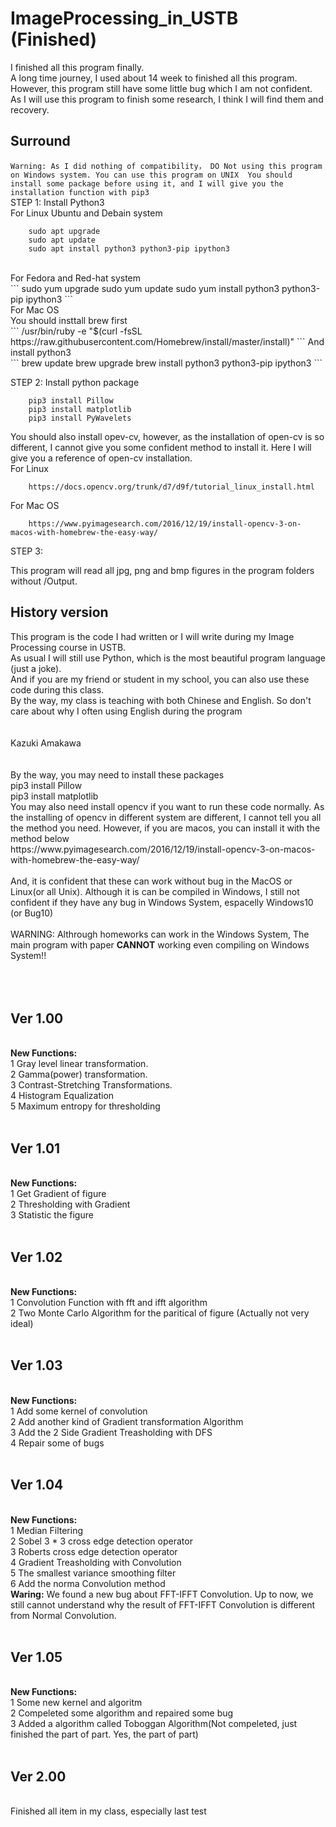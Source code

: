 # ImageProcessing_in_USTB (Finished)
I finished all this program finally.<br/>
A long time journey, I used about 14 week to finished all this program.<br/>
However, this program still have some little bug which I am not confident. As I will use this program to finish some research, I think I will find them and recovery.<br/>
## Surround
`Warning: As I did nothing of compatibility， DO Not using this program on Windows system. You can use this program on UNIX 
You should install some package before using it, and I will give you the installation function with pip3`<br/>
STEP 1: Install Python3<br/>
For Linux Ubuntu and Debain system<br/>
```
    sudo apt upgrade
    sudo apt update
    sudo apt install python3 python3-pip ipython3
```
<br/>
For Fedora and Red-hat system<br/>
```
    sudo yum upgrade
    sudo yum update
    sudo yum install python3 python3-pip ipython3
```
<br/>
For Mac OS<br/>
You should insttall brew first<br/>
```
    /usr/bin/ruby -e "$(curl -fsSL https://raw.githubusercontent.com/Homebrew/install/master/install)"
```
And install python3<br/>
```
    brew update
    brew upgrade
    brew install python3 python3-pip ipython3
```

STEP 2: Install python package<br/>
```
    pip3 install Pillow
    pip3 install matplotlib
    pip3 install PyWavelets
```
You should also install opev-cv, however, as the installation of open-cv is so different, I cannot give you some confident method to install it. Here I will give you a reference of open-cv installation.<br/>
For Linux<br/>
```
    https://docs.opencv.org/trunk/d7/d9f/tutorial_linux_install.html
```
For Mac OS<br/>
```
    https://www.pyimagesearch.com/2016/12/19/install-opencv-3-on-macos-with-homebrew-the-easy-way/
```

STEP 3:

This program will read all jpg, png and bmp figures in the program folders without /Output.



<h2>History version </h2>
This program is the code I had written or I will write during my Image Processing course in USTB.<br/>
As usual I will still use Python, which is the most beautiful program language (just a joke).<br/>
And if you are my friend or student in my school, you can also use these code during this class.<br/>
By the way, my class is teaching with both Chinese and English. So don't care about why I often using English during the program<br/>
<br/>
<br/>
Kazuki Amakawa<br/>
<br/>
<br/>
By the way, you may need to install these packages<br/>
pip3 install Pillow<br/>
pip3 install matplotlib<br/>
You may also need install opencv if you want to run these code normally. As the installing of opencv in different system are different, I cannot tell you all the method you need. However, if you are macos, you can install it with the method below<br/>
https://www.pyimagesearch.com/2016/12/19/install-opencv-3-on-macos-with-homebrew-the-easy-way/<br/>
<br/>
And, it is confident that these can work without bug in the MacOS or Linux(or all Unix). Although it is can be compiled in Windows, I still not confident if they have any bug in Windows System, espacelly Windows10 (or Bug10)
<br/>
<br/>
WARNING:
Althrough homeworks can work in the Windows System, The main program with paper <b>CANNOT</b> working even compiling on Windows System!!<br/>
<br/><br/>
<br/><h2>Ver 1.00</h2><br/>
<b>New Functions:</b><br/>
1  Gray level linear transformation.<br/>
2  Gamma(power) transformation.<br/>
3  Contrast-Stretching Transformations.<br/>
4  Histogram Equalization<br/>
5  Maximum entropy for thresholding<br/>
<br/><h2>Ver 1.01</h2><br/>
<b>New Functions:</b><br/>
1  Get Gradient of figure<br/>
2  Thresholding with Gradient<br/>
3  Statistic the figure<br/>
<br/><h2>Ver 1.02</h2><br/>
<b>New Functions:</b><br/>
1  Convolution Function with fft and ifft algorithm<br/>
2  Two Monte Carlo Algorithm for the paritical of figure (Actually not very ideal)<br/>
<br/><h2>Ver 1.03</h2><br/>
<b>New Functions:</b><br/>
1  Add some kernel of convolution<br/>
2  Add another kind of Gradient transformation Algorithm<br/>
3  Add the 2 Side Gradient Treasholding with DFS<br/>
4  Repair some of bugs<br/>
<br/><h2>Ver 1.04</h2><br/>
<b>New Functions:</b><br/>
1  Median Filtering<br/>
2  Sobel 3 * 3 cross edge detection operator<br/>
3  Roberts cross edge detection operator<br/>
4  Gradient Treasholding with Convolution<br/>
5  The smallest variance smoothing filter<br/>
6  Add the norma Convolution method<br/>
<b>Waring:</b> We found a new bug about FFT-IFFT Convolution. Up to now, we still cannot understand why the result of FFT-IFFT Convolution is different from Normal Convolution.<br/>
<br/><h2>Ver 1.05</h2><br/>
<b>New Functions:</b><br/>
1  Some new kernel and algoritm<br/>
2  Compeleted some algorithm and repaired some bug<br/>
3  Added a algorithm called Toboggan Algorithm(Not compeleted, just finished the part of part. Yes, the part of part)<br/>
<br/><h2>Ver 2.00</h2><br/>
Finished all item in my class, especially last test

